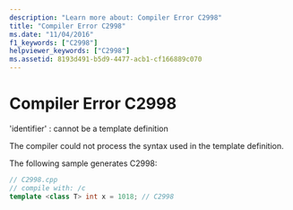 ```yaml
---
description: "Learn more about: Compiler Error C2998"
title: "Compiler Error C2998"
ms.date: "11/04/2016"
f1_keywords: ["C2998"]
helpviewer_keywords: ["C2998"]
ms.assetid: 8193d491-b5d9-4477-acb1-cf166889c070
---
```

# Compiler Error C2998

'identifier' : cannot be a template definition

The compiler could not process the syntax used in the template definition.

The following sample generates C2998:

```cpp
// C2998.cpp
// compile with: /c
template <class T> int x = 1018; // C2998
```
